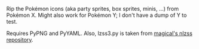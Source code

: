 Rip the Pokémon icons (aka party sprites, box sprites, minis, ...) from Pokémon
X.  Might also work for Pokémon Y; I don't have a dump of Y to test.

Requires PyPNG and PyYAML.  Also, lzss3.py is taken from [magical's nlzss
repository][nlzss].

[nlzss]: https://github.com/magical/nlzss

